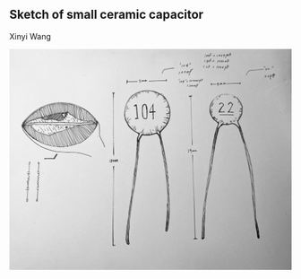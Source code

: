 ## Sketch of small ceramic capacitor
Xinyi Wang

![IMG_8929%202.jpg](https://github.com/xinxinwang233/wang-Xinyi-s-assignments/blob/main/02-sketch/images/IMG_8929%202.jpg)
